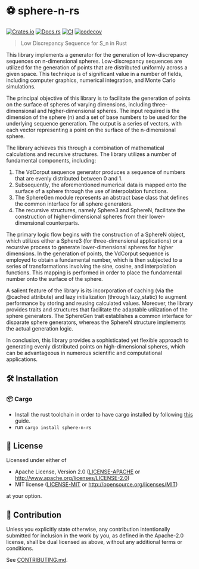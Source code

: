 # ⚽ sphere-n-rs

[![Crates.io](https://img.shields.io/crates/v/sphere-n-rs.svg)](https://crates.io/crates/sphere-n-rs)
[![Docs.rs](https://docs.rs/sphere-n-rs/badge.svg)](https://docs.rs/sphere-n-rs)
[![CI](https://github.com/luk036/sphere-n-rs/workflows/CI/badge.svg)](https://github.com/luk036/sphere-n-rs/actions)
[![codecov](https://codecov.io/gh/luk036/sphere-n-rs/graph/badge.svg?token=2naWVCVeCb)](https://codecov.io/gh/luk036/sphere-n-rs)

> Low Discrepancy Sequence for S_n in Rust

This library implements a generator for the generation of low-discrepancy sequences on n-dimensional spheres. Low-discrepancy sequences are utilized for the generation of points that are distributed uniformly across a given space. This technique is of significant value in a number of fields, including computer graphics, numerical integration, and Monte Carlo simulations.

The principal objective of this library is to facilitate the generation of points on the surface of spheres of varying dimensions, including three-dimensional and higher-dimensional spheres. The input required is the dimension of the sphere (n) and a set of base numbers to be used for the underlying sequence generation. The output is a series of vectors, with each vector representing a point on the surface of the n-dimensional sphere.

The library achieves this through a combination of mathematical calculations and recursive structures. The library utilizes a number of fundamental components, including:

1. The VdCorput sequence generator produces a sequence of numbers that are evenly distributed between 0 and 1.
2. Subsequently, the aforementioned numerical data is mapped onto the surface of a sphere through the use of interpolation functions.
3. The SphereGen module represents an abstract base class that defines the common interface for all sphere generators.
4. The recursive structures, namely Sphere3 and SphereN, facilitate the construction of higher-dimensional spheres from their lower-dimensional counterparts.

The primary logic flow begins with the construction of a SphereN object, which utilizes either a Sphere3 (for three-dimensional applications) or a recursive process to generate lower-dimensional spheres for higher dimensions. In the generation of points, the VdCorput sequence is employed to obtain a fundamental number, which is then subjected to a series of transformations involving the sine, cosine, and interpolation functions. This mapping is performed in order to place the fundamental number onto the surface of the sphere.

A salient feature of the library is its incorporation of caching (via the @cached attribute) and lazy initialization (through lazy_static) to augment performance by storing and reusing calculated values.
Moreover, the library provides traits and structures that facilitate the adaptable utilization of the sphere generators. The SphereGen trait establishes a common interface for disparate sphere generators, whereas the SphereN structure implements the actual generation logic.

In conclusion, this library provides a sophisticated yet flexible approach to generating evenly distributed points on high-dimensional spheres, which can be advantageous in numerous scientific and computational applications.

## 🛠️ Installation

### 📦 Cargo

- Install the rust toolchain in order to have cargo installed by following
  [this](https://www.rust-lang.org/tools/install) guide.
- run `cargo install sphere-n-rs`

## 📜 License

Licensed under either of

- Apache License, Version 2.0
  ([LICENSE-APACHE](LICENSE-APACHE) or http://www.apache.org/licenses/LICENSE-2.0)
- MIT license
  ([LICENSE-MIT](LICENSE-MIT) or http://opensource.org/licenses/MIT)

at your option.

## 🤝 Contribution

Unless you explicitly state otherwise, any contribution intentionally submitted
for inclusion in the work by you, as defined in the Apache-2.0 license, shall be
dual licensed as above, without any additional terms or conditions.

See [CONTRIBUTING.md](CONTRIBUTING.md).
